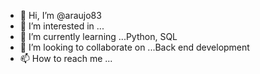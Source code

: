 - 👋 Hi, I’m @araujo83
- 👀 I’m interested in ...
- 🌱 I’m currently learning ...Python, SQL
- 💞️ I’m looking to collaborate on ...Back end development
- 📫 How to reach me ...

<!---
araujo83/araujo83 is a ✨ special ✨ repository because its `README.md` (this file) appears on your GitHub profile.
You can click the Preview link to take a look at your changes.
--->
